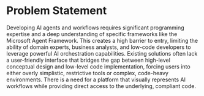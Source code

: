 # **Problem Statement**

Developing AI agents and workflows requires significant programming expertise and a deep understanding of specific frameworks like the Microsoft Agent Framework. This creates a high barrier to entry, limiting the ability of domain experts, business analysts, and low-code developers to leverage powerful AI orchestration capabilities. Existing solutions often lack a user-friendly interface that bridges the gap between high-level conceptual design and low-level code implementation, forcing users into either overly simplistic, restrictive tools or complex, code-heavy environments. There is a need for a platform that visually represents AI workflows while providing direct access to the underlying, compliant code.
